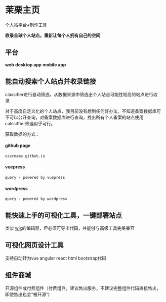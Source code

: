 # 茉栗主页

个人站平台+制作工具

**收录全球个人站点，重新让每个人拥有自己的空间**

## 平台
**web** **desktop app** **mobile app**

## 能自动搜索个人站点并收录链接

classifier进行自动筛选，从数据来源中筛选出个人站点可能性较高的站点进行收录

对于高度自定义化的个人站点，我目前没有想到任何好办法，不知道备案数据库可不可以公开查询，对备案数据库进行查询，找出所有个人备案的站点使用calssiffier筛选似乎可行。

获取数据的方式：
#### github page
`username.github.io`
#### vuepress
`query - powered by vuepress`
#### wordpress
`query - powered by wordpress`

## 能快速上手的可视化工具，一键部署站点
类似 [wix](https://www.wix.com)的编辑器，但必须可导出代码，并能够与高级工具完美兼容

## 可视化网页设计工具
支持自动转为vue angular react html bootstrap代码

## 组件商城
开源组件或付费组件（付费组件，建议售出服务，不建议完整组件代码直接售出，即使售出也会“被开源”）